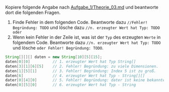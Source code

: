 ﻿Kopiere folgende Angabe nach [Aufgabe_1/Theorie_03.md](../Aufgabe_1/03_Theorie.md) und beantworte dort die folgenden Fragen.

1) Finde Fehler in dem folgenden Code. Beantworte dazu ``//Fehler! Begründung: TODO`` und lösche dazu ``//n. erzeugter Wert hat Typ: TODO oder``
2) Wenn kein Fehler in der Zeile ist, was ist der ``Typ`` des erzeugten ``Werte`` in folgendem Code. Beantworte dazu ``//n. erzeugter Wert hat Typ: TODO`` und lösche ``oder Fehler! Begründung: TODO``.

```java
String[][][] daten = new String[10][5][15];
daten[0][0]          // 1. erzeugter Wert hat Typ String[]
daten[3][1][6][5]    // 2. Fehler! Begründung: zu viele Dimensionen.
daten[1][5][1]       // 3. Fehler! Begründung: Index 5 ist zu groß.
daten[6]             // 4. erzeugter Wert hat Typ - String[][]
dater[0][4][0]       // 5. Fehler! Begründung: dater ist keine bekannte Variable.
daten[0][5][0]       // 6. erzeugter Wert hat Typ - String
```